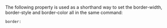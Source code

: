 The following property is used as a shorthand way to set the border-width, border-style and border-color all in the same command:

```bash
border:
```
